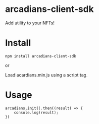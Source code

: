 # arcadians-client-sdk
Add utility to your NFTs!

# Install
```
npm install arcadians-client-sdk
```
or

Load acardians.min.js using a script tag.


# Usage
```
arcadians.init().then((result) => {
    console.log(result);
})
```